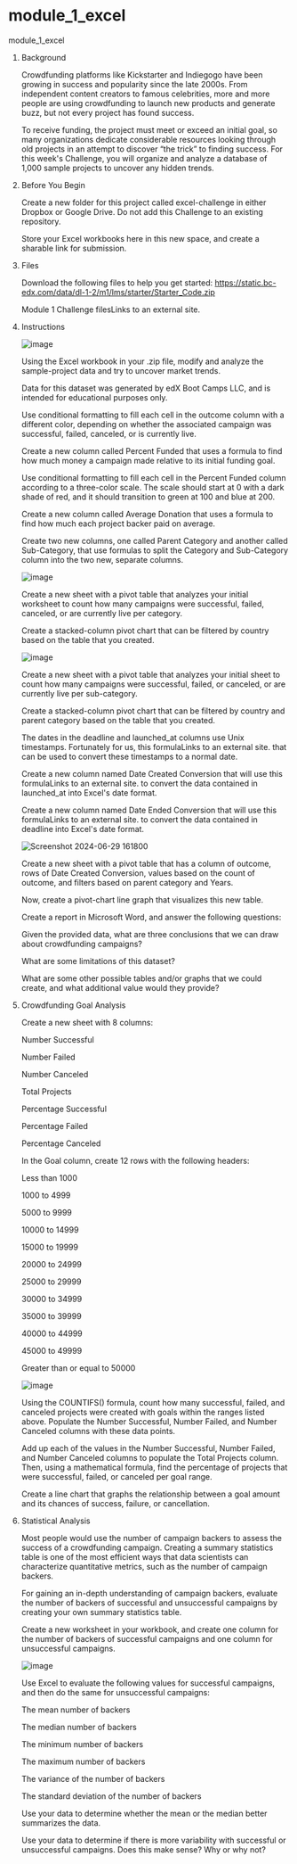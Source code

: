# module_1_excel
module_1_excel

1. Background

   Crowdfunding platforms like Kickstarter and Indiegogo have been growing in success and popularity since the late 2000s. From independent content creators to famous celebrities, more and more people are using crowdfunding to launch new products and generate buzz,        but not every project has found success.

   To receive funding, the project must meet or exceed an initial goal, so many organizations dedicate considerable resources looking through old projects in an attempt to discover “the trick” to finding success. For this week's Challenge, you will organize and            analyze a database of 1,000 sample projects to uncover any hidden trends.

2. Before You Begin

   Create a new folder for this project called excel-challenge in either Dropbox or Google Drive. Do not add this Challenge to an existing repository.

   Store your Excel workbooks here in this new space, and create a sharable link for submission.

3. Files

   Download the following files to help you get started: https://static.bc-edx.com/data/dl-1-2/m1/lms/starter/Starter_Code.zip 

   Module 1 Challenge filesLinks to an external site.

4. Instructions

   ![image](https://github.com/Dong-kyu-Kim/module_1_excel/assets/154038146/06adaa17-dfb5-4846-88ff-2cce8eeb3ca2)

   Using the Excel workbook in your .zip file, modify and analyze the sample-project data and try to uncover market trends.

   Data for this dataset was generated by edX Boot Camps LLC, and is intended for educational purposes only.

   Use conditional formatting to fill each cell in the outcome column with a different color, depending on whether the associated campaign was successful, failed, canceled, or is currently live.

   Create a new column called Percent Funded that uses a formula to find how much money a campaign made relative to its initial funding goal.

   Use conditional formatting to fill each cell in the Percent Funded column according to a three-color scale. The scale should start at 0 with a dark shade of red, and it should transition to green at 100 and blue at 200.

   Create a new column called Average Donation that uses a formula to find how much each project backer paid on average.

   Create two new columns, one called Parent Category and another called Sub-Category, that use formulas to split the Category and Sub-Category column into the two new, separate columns.

   ![image](https://github.com/Dong-kyu-Kim/module_1_excel/assets/154038146/2ee539bb-9ecc-41c6-91df-44398845f083)

   Create a new sheet with a pivot table that analyzes your initial worksheet to count how many campaigns were successful, failed, canceled, or are currently live per category.

   Create a stacked-column pivot chart that can be filtered by country based on the table that you created.

   ![image](https://github.com/Dong-kyu-Kim/module_1_excel/assets/154038146/c1172d19-791d-409d-848f-97bc04a0803a)

   Create a new sheet with a pivot table that analyzes your initial sheet to count how many campaigns were successful, failed, or canceled, or are currently live per sub-category.

   Create a stacked-column pivot chart that can be filtered by country and parent category based on the table that you created.

   The dates in the deadline and launched_at columns use Unix timestamps. Fortunately for us, this formulaLinks to an external site. that can be used to convert these timestamps to a normal date.

   Create a new column named Date Created Conversion that will use this formulaLinks to an external site. to convert the data contained in launched_at into Excel's date format.

   Create a new column named Date Ended Conversion that will use this formulaLinks to an external site. to convert the data contained in deadline into Excel's date format.

   ![Screenshot 2024-06-29 161800](https://github.com/Dong-kyu-Kim/module_1_excel/assets/154038146/5dcf89a9-00d7-4009-adf5-b4f1f791dbd6) 

   Create a new sheet with a pivot table that has a column of outcome, rows of Date Created Conversion, values based on the count of outcome, and filters based on parent category and Years.

   Now, create a pivot-chart line graph that visualizes this new table.

   Create a report in Microsoft Word, and answer the following questions:

   Given the provided data, what are three conclusions that we can draw about crowdfunding campaigns?

   What are some limitations of this dataset?

   What are some other possible tables and/or graphs that we could create, and what additional value would they provide?

5. Crowdfunding Goal Analysis

   Create a new sheet with 8 columns:

   Number Successful

   Number Failed

   Number Canceled

   Total Projects

   Percentage Successful

   Percentage Failed

   Percentage Canceled

   In the Goal column, create 12 rows with the following headers:

   Less than 1000

   1000 to 4999

   5000 to 9999

   10000 to 14999

   15000 to 19999

   20000 to 24999

   25000 to 29999

   30000 to 34999

   35000 to 39999

   40000 to 44999

   45000 to 49999

   Greater than or equal to 50000

   ![image](https://github.com/Dong-kyu-Kim/module_1_excel/assets/154038146/a1fc3436-149a-46f3-9dea-ebc7ecc66975)

   Using the COUNTIFS() formula, count how many successful, failed, and canceled projects were created with goals within the ranges listed above. Populate the Number Successful, Number Failed, and Number Canceled columns with these data points.

   Add up each of the values in the Number Successful, Number Failed, and Number Canceled columns to populate the Total Projects column. Then, using a mathematical formula, find the percentage of projects that were successful, failed, or canceled per goal range.

   Create a line chart that graphs the relationship between a goal amount and its chances of success, failure, or cancellation.

6. Statistical Analysis
  
   Most people would use the number of campaign backers to assess the success of a crowdfunding campaign. Creating a summary statistics table is one of the most efficient ways that data scientists can characterize quantitative metrics, such as the number of campaign       backers.

   For gaining an in-depth understanding of campaign backers, evaluate the number of backers of successful and unsuccessful campaigns by creating your own summary statistics table.

   Create a new worksheet in your workbook, and create one column for the number of backers of successful campaigns and one column for unsuccessful campaigns.

   ![image](https://github.com/Dong-kyu-Kim/module_1_excel/assets/154038146/9ccd9566-db09-4d9f-a82f-edd2b53fc4ec)

   Use Excel to evaluate the following values for successful campaigns, and then do the same for unsuccessful campaigns:

   The mean number of backers

   The median number of backers

   The minimum number of backers

   The maximum number of backers

   The variance of the number of backers

   The standard deviation of the number of backers

   Use your data to determine whether the mean or the median better summarizes the data.

   Use your data to determine if there is more variability with successful or unsuccessful campaigns. Does this make sense? Why or why not?
